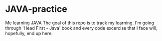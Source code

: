 # JAVA-practice
Me learning JAVA
The goal of this repo is to track my learning. I'm going through 'Head First - Java' book and every code excercise that I face will, hopefully, end up here.
